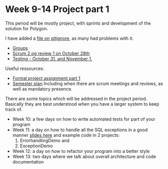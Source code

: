 # Week 9-14 Project part 1
This period will be mostly project, with sprints and development of the solution for Polygon.

I have added a [file on gitignore](gitignore.md), as many had problems with it.


- [Groups](groups.md)
- [Scrum 2 og review 1 on October 28th](scrumrev2.md)
- [Testing - October 31. and November 1.](testing.md)

Useful ressources:

- [Formal project assignment part 1](https://github.com/CphBusCosSem2/week9-14-Project-part-1/blob/master/Project%20Assignment%20Part%201%20fall%202016.md)
- [Semester plan](https://docs.google.com/spreadsheets/d/1zSEZmKhArmABz01OYuT6r_hhprzMmqxqNV_IkqIMocY/edit?pref=2&pli=1#gid=0) Including when there are scrum meetings and reviews, as well as mandatory presence.

There are some topics which will be addressed in the project period. Basically they are best understood when you have a larger system to keep track of.

- Week 10: a few days on how to write automated tests for part of your program
- Week 11: a day on how to handle all the SQL exceptions in a good manner [slides here](errorhandling.md) and example code in 2 projects: 
    1. ErrorhandlingDemo and
    2. ExceptionDemo
- Week 12: a day on how to refactor your program into a better style
- Week 13: two days where we talk about overall architecture and code documentation

